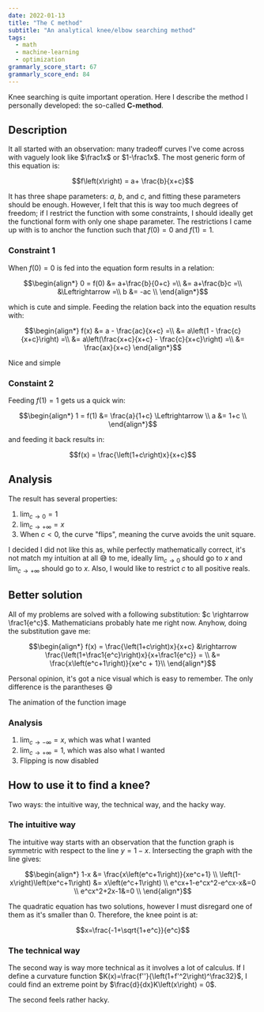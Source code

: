 ```yaml
---
date: 2022-01-13
title: "The C method"
subtitle: "An analytical knee/elbow searching method"
tags:
  - math
  - machine-learning
  - optimization
grammarly_score_start: 67
grammarly_score_end: 84
---
```

Knee searching is quite important operation. Here I describe the method I personally developed: the so-called **C-method**.

## Description

It all started with an observation: many tradeoff curves I've come across with vaguely look like $`\frac1x`$ or $`1-\frac1x`$. The most generic form of this equation is:

```math
f\left(x\right) = a+ \frac{b}{x+c}
```

It has three shape parameters: $`a`$, $`b`$, and $`c`$, and fitting these parameters should be enough. However, I felt that this is way too much degrees of freedom; if I restrict the function with some constraints, I should ideally get the functional form with only one shape parameter. The restrictions I came up with is to anchor the function such that $`f(0) = 0`$ and $`f(1) = 1`$.

### Constraint 1
When $`f(0)=0`$ is fed into the equation form results in a relation:
```math
\begin{align*}
0 = f(0) &= a+\frac{b}{0+c} =\\
         &= a+\frac{b}c =\\
         &\Leftrightarrow =\\
       b &= -ac \\
\end{align*}
```
which is cute and simple. Feeding the relation back into the equation results with:
```math
\begin{align*}
    f(x) &= a - \frac{ac}{x+c} =\\
         &= a\left(1 - \frac{c}{x+c}\right) =\\
         &= a\left(\frac{x+c}{x+c} - \frac{c}{x+c}\right) =\\
         &= \frac{ax}{x+c}
\end{align*}
```
Nice and simple

### Constaint 2
Feeding $`f(1)=1`$ gets us a quick win:
```math
\begin{align*}
1 = f(1) &= \frac{a}{1+c} \Leftrightarrow \\
       a &= 1+c \\
\end{align*}
```
and feeding it back results in:
```math
f(x) = \frac{\left(1+c\right)x}{x+c}
```

## Analysis
The result has several properties:
1. $`\lim_{c \rightarrow 0} = 1`$
2. $`\lim_{c \rightarrow +\infty} = x`$
3. When $`c \lt 0`$, the curve "flips", meaning the curve avoids the unit square.

I decided I did not like this as, while perfectly mathematically correct, it's not match my intuition at all :sweat_smile: to me, ideally $`\lim_{c \rightarrow 0}`$ should go to $`x`$ and $`\lim_{c \rightarrow +\infty}`$ should go to $`x`$. Also, I would like to restrict $`c`$ to all positive reals.

## Better solution
All of my problems are solved with a following substitution: $`c \rightarrow \frac1{e^c}`$. Mathematicians probably hate me right now. Anyhow, doing the substitution gave me:
```math
\begin{align*}
f(x) = \frac{\left(1+c\right)x}{x+c} &\rightarrow \frac{\left(1+\frac1{e^c}\right)x}{x+\frac1{e^c}} = \\
    &= \frac{x\left(e^c+1\right)}{xe^c + 1}\\
\end{align*}
```
Personal opinion, it's got a nice visual which is easy to remember. The only difference is the parantheses :smile:

The animation of the function image

### Analysis
1. $`\lim_{c \rightarrow -\infty} = x`$, which was what I wanted
2. $`\lim_{c \rightarrow +\infty} = 1`$, which was also what I wanted
3. Flipping is now disabled

## How to use it to find a knee?
Two ways: the intuitive way, the technical way, and the hacky way.

### The intuitive way
The intuitive way starts with an observation that the function graph is symmetric with respect to the line $`y=1-x`$. Intersecting the graph with the line gives:
```math
\begin{align*}
1-x &= \frac{x\left(e^c+1\right)}{xe^c+1} \\
\left(1-x\right)\left(xe^c+1\right) &= x\left(e^c+1\right) \\
e^cx+1-e^cx^2-e^cx-x&=0 \\
e^cx^2+2x-1&=0 \\
\end{align*}
```

The quadratic equation has two solutions, however I must disregard one of them as it's smaller than $`0`$. Therefore, the knee point is at:
```math
x=\frac{-1+\sqrt{1+e^c}}{e^c}
```

### The technical way
The second way is way more technical as it involves a lot of calculus. If I define a curvature function $`K(x)=\frac{f''}{\left(1+f'^2\right)^\frac32}`$, I could find an extreme point by $`\frac{d}{dx}K\left(x\right) = 0`$. 

The second feels rather hacky.
